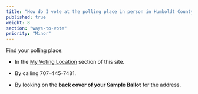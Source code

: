 ```yaml
---
title: "How do I vote at the polling place in person in Humboldt County?"
published: true
weight: 8
section: "ways-to-vote"
priority: "Minor"
---
```


Find your polling place:  

- In the [My Voting Location](#section-my-polling-place) section of this site.  

- By calling 707-445-7481.  

- By looking on the **back cover of your Sample Ballot** for the address.  
